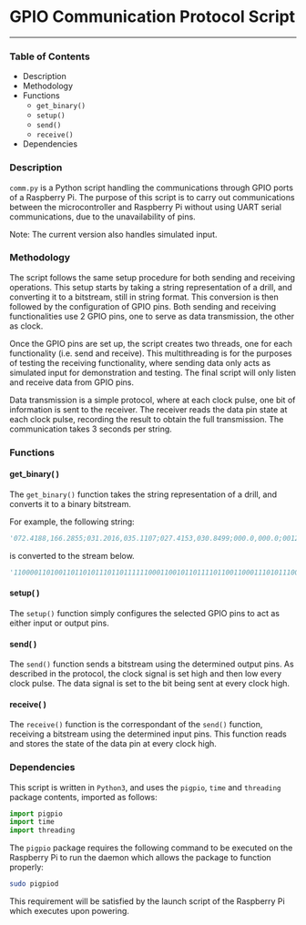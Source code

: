 # GPIO Communication Protocol Script

---

### Table of Contents

- Description
- Methodology
- Functions
    - `get_binary()`
    - `setup()`
    - `send()`
    - `receive()`
- Dependencies

### Description

`comm.py` is a Python script handling the communications through GPIO ports of a Raspberry Pi. The purpose of this
script is to carry out communications between the microcontroller and Raspberry Pi without using UART serial
communications, due to the unavailability of pins.

Note: The current version also handles simulated input.

### Methodology

The script follows the same setup procedure for both sending and receiving operations. This setup starts by taking a
string representation of a drill, and converting it to a bitstream, still in string format. This conversion is then
followed by the configuration of GPIO pins. Both sending and receiving functionalities use 2 GPIO pins, one to serve as
data transmission, the other as clock.

Once the GPIO pins are set up, the script creates two threads, one for each functionality (i.e. send and receive). This
multithreading is for the purposes of testing the receiving functionality, where sending data only acts as simulated
input for demonstration and testing. The final script will only listen and receive data from GPIO pins.

Data transmission is a simple protocol, where at each clock pulse, one bit of information is sent to the receiver. The
receiver reads the data pin state at each clock pulse, recording the result to obtain the full transmission. The
communication takes 3 seconds per string.

### Functions

#### get_binary( )

The `get_binary()` function takes the string representation of a drill, and converts it to a binary bitstream.

For example, the following string:

```python
'072.4188,166.2855;031.2016,035.1107;027.4153,030.8499;000.0,000.0;00120025'
```

is converted to the stream below.

```python
'110000110100110110101110110111111000110010110111101100110001110101110000101110111001110110111001111001111011110000111000111001101110111001111001110000110001101100110001110001110100101110110000111000110011111001111011110000110000111001110010101110111001110001110011101100110001110000111001101110110001111001110000110101111011110000110000110000110000111001111001101110110000101100110000110000110000110000111001111001101110110000111011110000110000110000110000110000110000110000110000'
```

#### setup( )

The `setup()` function simply configures the selected GPIO pins to act as either input or output pins.

#### send( )

The `send()` function sends a bitstream using the determined output pins. As described in the protocol, the clock signal
is set high and then low every clock pulse. The data signal is set to the bit being sent at every clock high.

#### receive( )

The `receive()` function is the correspondant of the `send()` function, receiving a bitstream using the determined input
pins. This function reads and stores the state of the data pin at every clock high.

### Dependencies

This script is written in `Python3`, and uses the `pigpio`, `time` and `threading` package contents, imported as
follows:

```python
import pigpio
import time
import threading
```

The `pigpio` package requires the following command to be executed on the Raspberry Pi to run the daemon which allows
the package to function properly:

```bash
sudo pigpiod
```

This requirement will be satisfied by the launch script of the Raspberry Pi which executes upon powering.